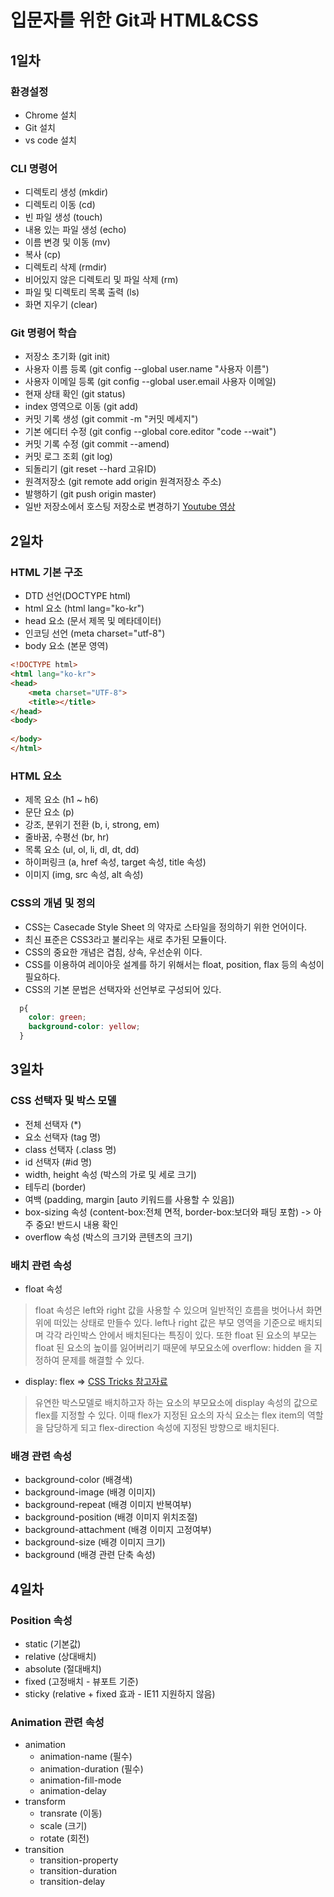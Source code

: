 # 입문자를 위한 Git과 HTML&CSS
## 1일차
### 환경설정
- Chrome 설치
- Git 설치
- vs code 설치
### CLI 명령어
- 디렉토리 생성 (mkdir)
- 디렉토리 이동 (cd)
- 빈 파일 생성 (touch)
- 내용 있는 파일 생성 (echo)
- 이름 변경 및 이동 (mv)
- 복사 (cp)
- 디렉토리 삭제 (rmdir)
- 비어있지 않은 디렉토리 및 파일 삭제 (rm)
- 파일 및 디렉토리 목록 출력 (ls)
- 화면 지우기 (clear)
### Git 명령어 학습
- 저장소 초기화 (git init)
- 사용자 이름 등록 (git config --global user.name "사용자 이름")
- 사용자 이메일 등록 (git config --global user.email 사용자 이메일)
- 현재 상태 확인 (git status)
- index 영역으로 이동 (git add)
- 커밋 기록 생성 (git commit -m "커밋 메세지")
- 기본 에디터 수정 (git config --global core.editor "code --wait")
- 커밋 기록 수정 (git commit --amend)
- 커밋 로그 조회 (git log)
- 되돌리기 (git reset --hard 고유ID)
- 원격저장소 (git remote add origin 원격저장소 주소)
- 발행하기 (git push origin master)
- 일반 저장소에서 호스팅 저장소로 변경하기 
  [Youtube 영상](https://youtu.be/SNnfbf-LJz4)

## 2일차
### HTML 기본 구조
- DTD 선언(DOCTYPE html)
- html 요소 (html lang="ko-kr")
- head 요소 (문서 제목 및 메타데이터)
- 인코딩 선언 (meta charset="utf-8")
- body 요소 (본문 영역)

```html
<!DOCTYPE html>
<html lang="ko-kr">
<head>
    <meta charset="UTF-8">
    <title></title>
</head>
<body>
    
</body>
</html>
```

### HTML 요소
- 제목 요소 (h1 ~ h6)
- 문단 요소 (p)
- 강조, 분위기 전환 (b, i, strong, em)
- 줄바꿈, 수평선 (br, hr)
- 목록 요소 (ul, ol, li, dl, dt, dd)
- 하이퍼링크 (a, href 속성, target 속성, title 속성)
- 이미지 (img, src 속성, alt 속성)

### CSS의 개념 및 정의
- CSS는 Casecade Style Sheet 의 약자로 스타일을 정의하기 위한 언어이다.
- 최신 표준은 CSS3라고 불리우는 새로 추가된 모듈이다.
- CSS의 중요한 개념은 겹침, 상속, 우선순위 이다.
- CSS를 이용하여 레이아웃 설계를 하기 위해서는 float, position, flax 등의 속성이 필요하다.
- CSS의 기본 문법은 선택자와 선언부로 구성되어 있다.

```css
  p{
    color: green;
    background-color: yellow;
  }
```

## 3일차
### CSS 선택자 및 박스 모델
- 전체 선택자 (*)
- 요소 선택자 (tag 명)
- class 선택자 (.class 명)
- id 선택자 (#id 명)
- width, height 속성 (박스의 가로 및 세로 크기)
- 테두리 (border)
- 여백 (padding, margin [auto 키워드를 사용할 수 있음])
- box-sizing 속성 (content-box:전체 면적, border-box:보더와 패딩 포함) -> 아주 중요! 반드시 내용 확인 
- overflow 속성 (박스의 크기와 콘텐츠의 크기)
### 배치 관련 속성
- float 속성
> float 속성은 left와 right 값을 사용할 수 있으며 일반적인 흐름을 벗어나서 화면 위에 떠있는 상태로 만들수 있다. left나 right 값은 부모 영역을 기준으로 배치되며 각각 라인박스 안에서 배치된다는 특징이 있다. 또한 float 된 요소의 부모는 float 된 요소의 높이를 잃어버리기 때문에 부모요소에 overflow: hidden 을 지정하여 문제를 해결할 수 있다.
- display: flex => [CSS Tricks 참고자료](https://css-tricks.com/snippets/css/a-guide-to-flexbox/)
> 유연한 박스모델로 배치하고자 하는 요소의 부모요소에 display 속성의 값으로 flex를 지정할 수 있다. 이때 flex가 지정된 요소의 자식 요소는 flex item의 역할을 담당하게 되고 flex-direction 속성에 지정된 방향으로 배치된다.
### 배경 관련 속성
- background-color (배경색)
- background-image (배경 이미지)
- background-repeat (배경 이미지 반복여부)
- background-position (배경 이미지 위치조절)
- background-attachment (배경 이미지 고정여부)
- background-size (배경 이미지 크기)
- background (배경 관련 단축 속성)

## 4일차
### Position 속성
- static (기본값)
- relative (상대배치)
- absolute (절대배치)
- fixed (고정배치 - 뷰포트 기준)
- sticky (relative + fixed 효과 - IE11 지원하지 않음)
### Animation 관련 속성
- animation
  + animation-name (필수)
  + animation-duration (필수)
  + animation-fill-mode
  + animation-delay
- transform
  + transrate (이동)
  + scale (크기)
  + rotate (회전)
- transition
  + transition-property
  + transition-duration
  + transition-delay